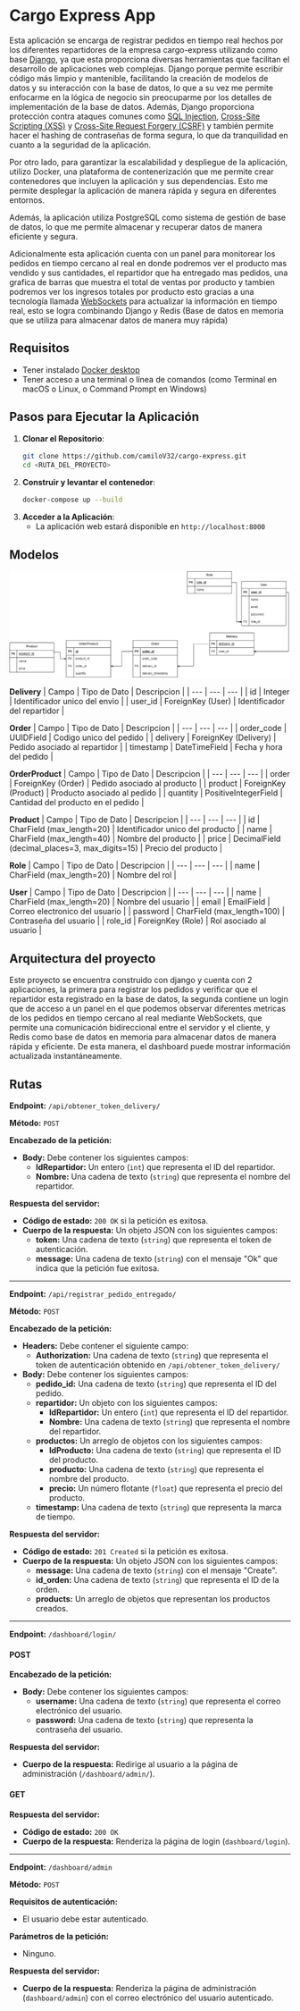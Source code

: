 # Cargo Express App

Esta aplicación se encarga de registrar pedidos en tiempo real hechos por los diferentes repartidores de la empresa cargo-express utilizando 
como base [Django](https://www.djangoproject.com/), ya que esta proporciona diversas herramientas que facilitan el desarrollo de aplicaciones 
web complejas. Django porque permite escribir código más limpio y mantenible, facilitando la creación de modelos de datos y su interacción 
con la base de datos, lo que a su vez me permite enfocarme en la lógica de negocio sin preocuparme por los detalles de implementación de la 
base de datos. Además, Django proporciona protección contra ataques comunes como [SQL Injection](https://developer.mozilla.org/en-US/docs/Glossary/SQL_Injection), 
[Cross-Site Scripting (XSS)](https://developer.mozilla.org/en-US/docs/Glossary/Cross-site_scripting) y [Cross-Site Request Forgery (CSRF)](https://developer.mozilla.org/en-US/docs/Glossary/CSRF) y 
también permite hacer el hashing de contraseñas de forma segura, lo que da tranquilidad en cuanto a la seguridad de la aplicación.

Por otro lado, para garantizar la escalabilidad y despliegue de la aplicación, utilizo Docker, una plataforma de contenerización que me permite crear 
contenedores que incluyen la aplicación y sus dependencias. Esto me permite desplegar la aplicación de manera rápida y segura en diferentes entornos.

Además, la aplicación utiliza PostgreSQL como sistema de gestión de base de datos, lo que me permite almacenar y recuperar datos de manera eficiente y segura.

Adicionalmente esta aplicación cuenta con un panel para monitorear los pedidos en tiempo cercano al real en donde podremos ver el producto mas vendido y
sus cantidades, el repartidor que ha entregado mas pedidos, una grafica de barras que muestra el total de ventas por producto y tambien podremos ver los 
ingresos totales por producto esto gracias a una tecnología llamada [WebSockets](https://developer.mozilla.org/es/docs/Web/API/WebSockets_API) para actualizar la información 
en tiempo real, esto se logra combinando Django y Redis (Base de datos en memoria que se utiliza para almacenar datos de manera muy rápida)

## Requisitos
- Tener instalado [Docker desktop](https://www.docker.com/products/docker-desktop/)
- Tener acceso a una terminal o línea de comandos (como Terminal en macOS o Linux, o Command Prompt en Windows)

## Pasos para Ejecutar la Aplicación

1. **Clonar el Repositorio**:
   ```sh
   git clone https://github.com/camiloV32/cargo-express.git
   cd <RUTA_DEL_PROYECTO>
   ```
2. **Construir y levantar el contenedor**:
   ```sh
   docker-compose up --build
   ```
3. **Acceder a la Aplicación**:
   - La aplicación web estará disponible en `http://localhost:8000`
## Modelos
![Modelo](https://raw.githubusercontent.com/camiloV32/cargo-express/master/.github/DiagramaBD.png)

**Delivery**
| Campo | Tipo de Dato | Descripcion |
| --- | --- | --- |
| id | Integer | Identificador unico del envio |
| user_id | ForeignKey (User) | Identificador del repartidor |

**Order**
| Campo | Tipo de Dato | Descripcion |
| --- | --- | --- |
| order_code | UUIDField | Codigo unico del pedido |
| delivery | ForeignKey (Delivery) | Pedido asociado al repartidor |
| timestamp | DateTimeField | Fecha y hora del pedido |

**OrderProduct**
| Campo | Tipo de Dato | Descripcion |
| --- | --- | --- |
| order | ForeignKey (Order) | Pedido asociado al producto |
| product | ForeignKey (Product) | Producto asociado al pedido |
| quantity | PositiveIntegerField | Cantidad del producto en el pedido |

**Product**
| Campo | Tipo de Dato | Descripcion |
| --- | --- | --- |
| id | CharField (max_length=20) | Identificador unico del producto |
| name | CharField (max_length=40) | Nombre del producto |
| price | DecimalField (decimal_places=3, max_digits=15) | Precio del producto |

**Role**
| Campo | Tipo de Dato | Descripcion |
| --- | --- | --- |
| name | CharField (max_length=20) | Nombre del rol |

**User**
| Campo | Tipo de Dato | Descripcion |
| --- | --- | --- |
| name | CharField (max_length=20) | Nombre del usuario |
| email | EmailField | Correo electronico del usuario |
| password | CharField (max_length=100) | Contraseña del usuario |
| role_id | ForeignKey (Role) | Rol asociado al usuario |

## Arquitectura del proyecto
Este proyecto se encuentra construido con django y cuenta con 2 aplicaciones, la primera para registrar los pedidos y verificar que el repartidor esta registrado en la base de datos,
la segunda contiene un login que de acceso a un panel en el que podemos observar diferentes metricas de los pedidos en tiempo cercano al real mediante WebSockets, que permite una comunicación 
bidireccional entre el servidor y el cliente, y Redis como base de datos en memoria para almacenar datos de manera rápida y eficiente. De esta manera, el dashboard puede mostrar información actualizada instantáneamente.

## Rutas

**Endpoint:** `/api/obtener_token_delivery/`

**Método:** `POST`

**Encabezado de la petición:**
* **Body:** Debe contener los siguientes campos:
	+ **IdRepartidor:** Un entero (`int`) que representa el ID del repartidor.
	+ **Nombre:** Una cadena de texto (`string`) que representa el nombre del repartidor.

**Respuesta del servidor:**
* **Código de estado:** `200 OK` si la petición es exitosa.
* **Cuerpo de la respuesta:** Un objeto JSON con los siguientes campos:
	+ **token:** Una cadena de texto (`string`) que representa el token de autenticación.
	+ **message:** Una cadena de texto (`string`) con el mensaje "Ok" que indica que la petición fue exitosa.

***

**Endpoint:** `/api/registrar_pedido_entregado/`

**Método:** `POST`

**Encabezado de la petición:**
* **Headers:** Debe contener el siguiente campo:
	+ **Authorization:** Una cadena de texto (`string`) que representa el token de autenticación obtenido en `/api/obtener_token_delivery/`
* **Body:** Debe contener los siguientes campos:
	+ **pedido_id:** Una cadena de texto (`string`) que representa el ID del pedido.
	+ **repartidor:** Un objeto con los siguientes campos:
		- **IdRepartidor:** Un entero (`int`) que representa el ID del repartidor.
		- **Nombre:** Una cadena de texto (`string`) que representa el nombre del repartidor.
	+ **productos:** Un arreglo de objetos con los siguientes campos:
		- **IdProducto:** Una cadena de texto (`string`) que representa el ID del producto.
		- **producto:** Una cadena de texto (`string`) que representa el nombre del producto.
		- **precio:** Un número flotante (`float`) que representa el precio del producto.
	+ **timestamp:** Una cadena de texto (`string`) que representa la marca de tiempo.

**Respuesta del servidor:**
* **Código de estado:** `201 Created` si la petición es exitosa.
* **Cuerpo de la respuesta:** Un objeto JSON con los siguientes campos:
	+ **message:** Una cadena de texto (`string`) con el mensaje "Create".
	+ **id_orden:** Una cadena de texto (`string`) que representa el ID de la orden.
	+ **products:** Un arreglo de objetos que representan los productos creados.

***

**Endpoint:** `/dashboard/login/`


#### POST

**Encabezado de la petición:**
* **Body:** Debe contener los siguientes campos:
	+ **username:** Una cadena de texto (`string`) que representa el correo electrónico del usuario.
	+ **password:** Una cadena de texto (`string`) que representa la contraseña del usuario.

**Respuesta del servidor:**
* **Cuerpo de la respuesta:** Redirige al usuario a la página de administración (`/dashboard/admin/`).


#### GET

**Respuesta del servidor:**
* **Código de estado:** `200 OK`
* **Cuerpo de la respuesta:** Renderiza la página de login (`dashboard/login`).

***

**Endpoint:** `/dashboard/admin`

**Método:** `POST`

**Requisitos de autenticación:**
* El usuario debe estar autenticado.

**Parámetros de la petición:**
* Ninguno.

**Respuesta del servidor:**
* **Cuerpo de la respuesta:** Renderiza la página de administración (`dashboard/admin`) con el correo electrónico del usuario autenticado.

